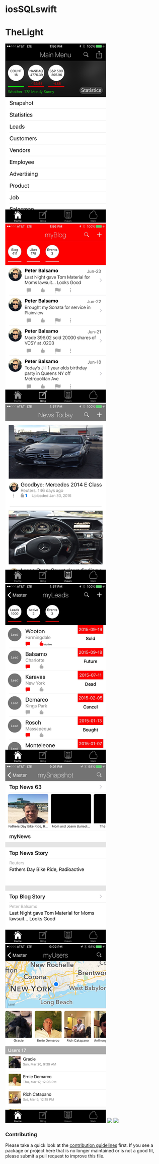 # iosSQLswift
# TheLight

<img src="https://github.com/lotpb/iosSQLswift/blob/master/IMG_0072.jpg" alt="Sign Up" width="320" height="568"/>
<img src="https://github.com/lotpb/iosSQLswift/blob/master/IMG_0073.jpg" alt="Products" width="320" height="568"/>


<img src="https://github.com/lotpb/iosSQLswift/blob/master/IMG_0074.jpg" alt="Shopping Cart" width="320" height="568"/>
<img src="https://github.com/lotpb/iosSQLswift/blob/master/IMG_0075.jpg" alt="Checkout" width="320" height="568"/>

<img src="https://github.com/lotpb/iosSQLswift/blob/master/IMG_2710.jpg" alt="Shopping Cart" width="320" height="568"/>
<img src="https://github.com/lotpb/iosSQLswift/blob/master/IMG_2711.jpg" alt="Checkout" width="320" height="568"/>

<img src="https://github.com/lotpb/iosSQLswift/blob/master/IMG_0005.jpg"/>
<img src="https://github.com/lotpb/iosSQLswift/blob/master/IMG_0006.jpg"/>

### Contributing

Please take a quick look at the [contribution guidelines](.github/CONTRIBUTING.md) first. If you see a package or project here that is no longer maintained or is not a good fit, please submit a pull request to improve this file.



